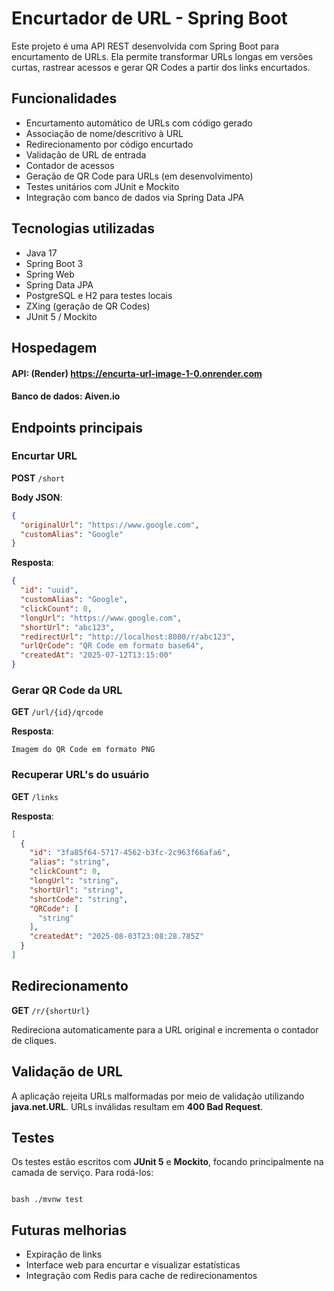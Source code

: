# Encurtador de URL - Spring Boot

Este projeto é uma API REST desenvolvida com Spring Boot para encurtamento de URLs. Ela permite transformar URLs longas em versões curtas, rastrear acessos e gerar QR Codes a partir dos links encurtados.

## Funcionalidades

- Encurtamento automático de URLs com código gerado
- Associação de nome/descritivo à URL
- Redirecionamento por código encurtado
- Validação de URL de entrada
- Contador de acessos
- Geração de QR Code para URLs (em desenvolvimento)
- Testes unitários com JUnit e Mockito
- Integração com banco de dados via Spring Data JPA

## Tecnologias utilizadas

- Java 17
- Spring Boot 3
- Spring Web
- Spring Data JPA
- PostgreSQL e H2 para testes locais
- ZXing (geração de QR Codes)
- JUnit 5 / Mockito

## Hospedagem
#### API: (Render) https://encurta-url-image-1-0.onrender.com
#### Banco de dados: Aiven.io

## Endpoints principais

### Encurtar URL
**POST** `/short`

**Body JSON**:
```json
{
  "originalUrl": "https://www.google.com",
  "customAlias": "Google"
}
```
**Resposta**:

```json
{
  "id": "uuid",
  "customAlias": "Google",
  "clickCount": 0,
  "longUrl": "https://www.google.com",
  "shortUrl": "abc123",
  "redirectUrl": "http://localhost:8080/r/abc123",
  "urlQrCode": "QR Code em formato base64",
  "createdAt": "2025-07-12T13:15:00"
}
```

### Gerar QR Code da URL
**GET** `/url/{id}/qrcode`

**Resposta**:
```
Imagem do QR Code em formato PNG
```

### Recuperar URL's  do usuário
**GET** `/links`

**Resposta**:
```json
[
  {
    "id": "3fa85f64-5717-4562-b3fc-2c963f66afa6",
    "alias": "string",
    "clickCount": 0,
    "longUrl": "string",
    "shortUrl": "string",
    "shortCode": "string",
    "QRCode": [
      "string"
    ],
    "createdAt": "2025-08-03T23:08:28.785Z"
  }
]
```

## Redirecionamento
**GET** `/r/{shortUrl}`

Redireciona automaticamente para a URL original e incrementa o contador de cliques.

## Validação de URL

A aplicação rejeita URLs malformadas por meio de validação utilizando **java.net.URL**. URLs inválidas resultam em **400 Bad Request**.

## Testes

Os testes estão escritos com **JUnit 5** e **Mockito**, focando principalmente na camada de serviço. Para rodá-los:
```

bash ./mvnw test

```

## Futuras melhorias
- Expiração de links
- Interface web para encurtar e visualizar estatísticas
- Integração com Redis para cache de redirecionamentos
